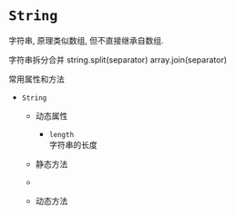 # `String`

字符串, 原理类似数组, 但不直接继承自数组.

字符串拆分合并
string.split(separator)
array.join(separator)

常用属性和方法
  - `String`
    - 动态属性
      - `length`  
        字符串的长度 

    - 静态方法
    - 
    - 动态方法